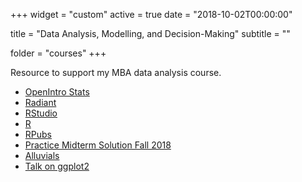 +++
widget = "custom"
active = true
date = "2018-10-02T00:00:00"

title = "Data Analysis, Modelling, and Decision-Making"
subtitle = ""

folder = "courses"
+++

Resource to support my MBA data analysis course.

+ [OpenIntro Stats](https://www.openintro.org/stat/textbook.php?stat_book=os)
+ [Radiant](https://radiant-rstats.github.io/docs/index.html)
+ [RStudio](https://www.rstudio.com)
+ [R](https://cran.r-project.org)
+ [RPubs](https://rpubs.com/rwalkerWU/)
+ [Practice Midterm Solution Fall 2018](https://rww.science/courses/DADM/PracticeMidterm.html)
+ [Alluvials](https://rww.science/courses/DADM/alluvial.html)
+ [Talk on ggplot2](https://rww.science/talk/ggsc/)